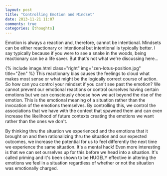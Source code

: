 ```yaml
---
layout: post
title: "Controlling Emotion and Mindset"
date: 2013-11-21 11:07
comments: true
categories: [thoughts]
---
```

Emotion is always a reaction and, therefore, cannot be intentional. Mindsets can be either reactionary or intentional
but intentional is typically better. I say typically because if you were to see a snake in the woods, being reactionary
can be a life saver. But that's not what we're discussing here...

{% include image.html class="right" img="zen-lotus-position.jpg" title="Zen" %}
This reactionary bias causes the feelings to cloud what makes most sense or what might be the logically correct course
of action. So how can you control your mindset if you can't see past the emotion?
We cannot prevent our emotional reactions or control ourselves having certain emotions but we can consciously choose
how we act beyond the rise of the emotion. This is the emotional meaning of a situation rather than the invocation of
the emotions themselves. By controlling this, we control the associations that we have with the context that spawned them
and can even increase the likelihood of future contexts creating the emotions we want rather than the ones we don't.

By thinking thru the situation we experienced and the emotions that it brought on and then rationalizing thru the situation
and our expected outcomes, we increase the potential for us to feel differently the next time we experience the same
situation. It's a mental hack! Even more interesting is that we can set ourselves up for this before we head into a
situation. It's called priming and it's been shown to be HUGELY effective in altering the emotions we feel in a situation
regardless of whether or not the situation was emotionally charged.
